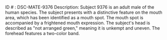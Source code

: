 ID # : DSC-MATE-9376
Description: Subject 9376 is an adult male of the human species. The subject presents with a distinctive feature on the mouth area, which has been identified as a mouth spot. The mouth spot is accompanied by a frightened mouth expression. The subject's head is described as "not arranged green," meaning it is unkempt and uneven. The forehead features a two-color band.